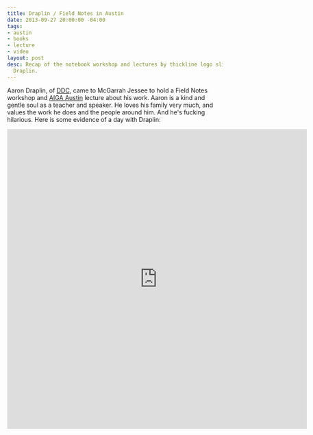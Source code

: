 ```yaml
---
title: Draplin / Field Notes in Austin
date: 2013-09-27 20:00:00 -04:00
tags:
- austin
- books
- lecture
- video
layout: post
desc: Recap of the notebook workshop and lectures by thickline logo slingin' and kind-hearted
  Draplin.
---
```


Aaron Draplin, of <a href="http://www.draplin.com/2013/09/tonight_austin_1.html" target="_blank">DDC</a>, came to McGarrah Jessee to hold a Field Notes workshop and <a href="http://www.aigaaustin.org" target="blank">AIGA Austin</a> lecture about his work. Aaron is a kind and gentle soul as a teacher and speaker. He loves his family very much, and values the work he does and the people around him. And he's fucking hilarious.
Here is some evidence of a day with Draplin:<br>
<iframe class="vine-embed" src="https://vine.co/v/h6HjvUB9gVV/embed/simple" width="700" height="700" frameborder="0"></iframe><script async src="//platform.vine.co/static/scripts/embed.js" charset="utf-8"></script>